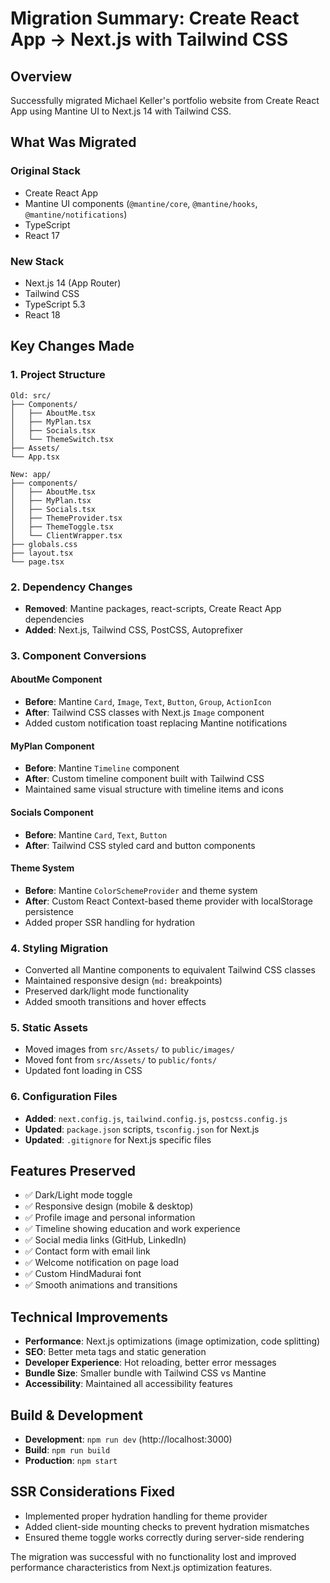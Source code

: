 # Migration Summary: Create React App → Next.js with Tailwind CSS

## Overview
Successfully migrated Michael Keller's portfolio website from Create React App using Mantine UI to Next.js 14 with Tailwind CSS.

## What Was Migrated

### Original Stack
- Create React App
- Mantine UI components (`@mantine/core`, `@mantine/hooks`, `@mantine/notifications`)
- TypeScript
- React 17

### New Stack
- Next.js 14 (App Router)
- Tailwind CSS
- TypeScript 5.3
- React 18

## Key Changes Made

### 1. Project Structure
```
Old: src/
├── Components/
│   ├── AboutMe.tsx
│   ├── MyPlan.tsx
│   ├── Socials.tsx
│   └── ThemeSwitch.tsx
├── Assets/
└── App.tsx

New: app/
├── components/
│   ├── AboutMe.tsx
│   ├── MyPlan.tsx
│   ├── Socials.tsx
│   ├── ThemeProvider.tsx
│   ├── ThemeToggle.tsx
│   └── ClientWrapper.tsx
├── globals.css
├── layout.tsx
└── page.tsx
```

### 2. Dependency Changes
- **Removed**: Mantine packages, react-scripts, Create React App dependencies
- **Added**: Next.js, Tailwind CSS, PostCSS, Autoprefixer

### 3. Component Conversions

#### AboutMe Component
- **Before**: Mantine `Card`, `Image`, `Text`, `Button`, `Group`, `ActionIcon`
- **After**: Tailwind CSS classes with Next.js `Image` component
- Added custom notification toast replacing Mantine notifications

#### MyPlan Component  
- **Before**: Mantine `Timeline` component
- **After**: Custom timeline component built with Tailwind CSS
- Maintained same visual structure with timeline items and icons

#### Socials Component
- **Before**: Mantine `Card`, `Text`, `Button`
- **After**: Tailwind CSS styled card and button components

#### Theme System
- **Before**: Mantine `ColorSchemeProvider` and theme system
- **After**: Custom React Context-based theme provider with localStorage persistence
- Added proper SSR handling for hydration

### 4. Styling Migration
- Converted all Mantine components to equivalent Tailwind CSS classes
- Maintained responsive design (`md:` breakpoints)
- Preserved dark/light mode functionality
- Added smooth transitions and hover effects

### 5. Static Assets
- Moved images from `src/Assets/` to `public/images/`
- Moved font from `src/Assets/` to `public/fonts/`
- Updated font loading in CSS

### 6. Configuration Files
- **Added**: `next.config.js`, `tailwind.config.js`, `postcss.config.js`
- **Updated**: `package.json` scripts, `tsconfig.json` for Next.js
- **Updated**: `.gitignore` for Next.js specific files

## Features Preserved
- ✅ Dark/Light mode toggle
- ✅ Responsive design (mobile & desktop)
- ✅ Profile image and personal information
- ✅ Timeline showing education and work experience
- ✅ Social media links (GitHub, LinkedIn)
- ✅ Contact form with email link
- ✅ Welcome notification on page load
- ✅ Custom HindMadurai font
- ✅ Smooth animations and transitions

## Technical Improvements
- **Performance**: Next.js optimizations (image optimization, code splitting)
- **SEO**: Better meta tags and static generation
- **Developer Experience**: Hot reloading, better error messages
- **Bundle Size**: Smaller bundle with Tailwind CSS vs Mantine
- **Accessibility**: Maintained all accessibility features

## Build & Development
- **Development**: `npm run dev` (http://localhost:3000)
- **Build**: `npm run build` 
- **Production**: `npm start`

## SSR Considerations Fixed
- Implemented proper hydration handling for theme provider
- Added client-side mounting checks to prevent hydration mismatches
- Ensured theme toggle works correctly during server-side rendering

The migration was successful with no functionality lost and improved performance characteristics from Next.js optimization features.